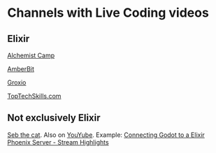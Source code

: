 # Channels with Live Coding videos

## Elixir

[Alchemist Camp](https://www.youtube.com/channel/UCp5Nix6mJCoLkH_GqcRRp1A)

[AmberBit](https://www.youtube.com/channel/UCpy4sovjivSI8AxdvBxyyqQ)

[Groxio](https://www.youtube.com/c/groxio)

[TopTechSkills.com](https://www.youtube.com/playlist?list=PLMyOob-UkeyvJ6-RAFvDdomQ-1DdKcYUt)

## Not exclusively Elixir 

[Seb the cat](https://www.twitch.tv/sebthecat_com). Also on [YouYube](https://www.youtube.com/channel/UCVQ2Rt-GlX3ptQ94GUtulmQ/). Example: [Connecting Godot to a Elixir Phoenix Server - Stream Highlights](https://www.youtube.com/watch?v=70sujKBvv3k)


